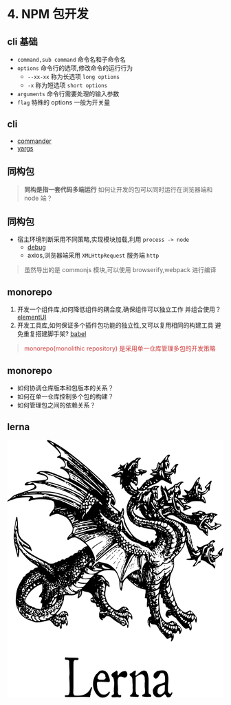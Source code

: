 # 4. NPM 包开发


## cli 基础
<!-- 
命令行工具
1. 讲解命令行范式
2. 讲解如何读懂命令行
 -->
* `command,sub command` 命令名和子命令名 
* `options` 命令行的选项,修改命令的运行行为
  * `--xx-xx` 称为长选项 `long options`
  * `-x` 称为短选项 `short options`
* `arguments` 命令行需要处理的输入参数
* `flag` 特殊的 options 一般为开关量


## cli
<!-- 
编写命令行工具
TODO: 添加 commander 使用示例
 -->
* [commander](https://www.npmjs.com/package/commander)
* [yargs](https://www.npmjs.com/package/yargs)


## 同构包 
>  **同构是指一套代码多端运行** 如何让开发的包可以同时运行在浏览器端和 node 端？


## 同构包
* 宿主环境判断采用不同策略,实现模块加载,利用 `process -> node`
  * [debug](https://github.com/visionmedia/debug/tree/master/src)
  * axios,浏览器端采用 `XMLHttpRequest` 服务端 `http`

> 虽然导出的是 commonjs 模块,可以使用 browserify,webpack 进行编译


## monorepo 
<!-- 
* `仓库` 用于协同开发的代码库
* `包` 具有独立功能的软件单元(工具,库,框架...)
 -->

1. 开发一个组件库,如何降低组件的耦合度,确保组件可以独立工作
并组合使用？[elementUI](https://github.com/ElemeFE/element)
2. 开发工具库,如何保证多个插件包功能的独立性,又可以复用相同的构建工具
避免重复搭建脚手架? [babel](https://github.com/babel/babel/blob/master/doc/design/monorepo.md)

> <p class="fade-left fragment" style="color:#cb3837">monorepo(monolithic repository) 是采用单一仓库管理多包的开发策略</p> 


## monorepo
* 如何协调仓库版本和包版本的关系？
* 如何在单一仓库控制多个包的构建？
* 如何管理包之间的依赖关系？


## lerna
<a href="https://github.com/lerna/lerna"><img width="830" height="600" src="./static/lerna.png" ></a>